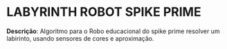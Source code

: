 # LABYRINTH ROBOT SPIKE PRIME

**Descrição**: Algoritmo para o Robo educacional do spike prime resolver um labirinto, usando sensores de cores e aproximação. 
